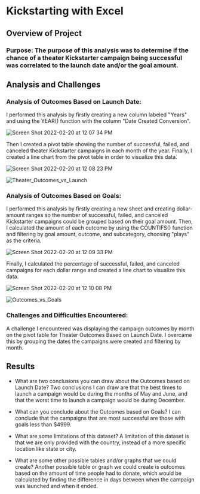 # Kickstarting with Excel

## Overview of Project

### Purpose: The purpose of this analysis was to determine if the chance of a theater Kickstarter campaign being successful was correlated to the launch date and/or the goal amount.

## Analysis and Challenges

### Analysis of Outcomes Based on Launch Date: 

I performed this analysis by firstly creating a new column labeled "Years" and using the YEAR() function with the column "Date Created Conversion".

![Screen Shot 2022-02-20 at 12 07 34 PM](https://user-images.githubusercontent.com/96892095/154854796-0dca176d-021f-4c31-b986-d232c00e68b1.png)

Then I created a pivot table showing the number of successful, failed, and canceled theater Kickstarter campaigns in each month of the year. Finally, I created a line chart from the pivot table in order to visualize this data.

![Screen Shot 2022-02-20 at 12 08 23 PM](https://user-images.githubusercontent.com/96892095/154854829-aed34a1c-9e2a-4277-89ed-9f22cffcd53f.png)

![Theater_Outcomes_vs_Launch](https://user-images.githubusercontent.com/96892095/154854835-254c5a7e-0611-4899-afea-3481b02fd985.png)


### Analysis of Outcomes Based on Goals: 

I performed this analysis by firstly creating a new sheet and creating dollar-amount ranges so the number of successful, failed, and canceled Kickstarter campaigns could be grouped based on their goal amount. Then, I calculated the amount of each outcome by using the COUNTIFS() function and filtering by goal amount, outcome, and subcategory, choosing "plays" as the criteria. 

![Screen Shot 2022-02-20 at 12 09 33 PM](https://user-images.githubusercontent.com/96892095/154854874-93515b2c-3503-49f9-b8bc-f99a0176cf5d.png)

Finally, I calculated the percentage of successful, failed, and canceled campaigns for each dollar range and created a line chart to visualize this data.

![Screen Shot 2022-02-20 at 12 10 08 PM](https://user-images.githubusercontent.com/96892095/154854913-00833e61-75de-4f04-afa9-1001ee1489ef.png)

![Outcomes_vs_Goals](https://user-images.githubusercontent.com/96892095/154854923-7210bfc3-d238-4e5a-a23f-08cc3d27a948.png)


### Challenges and Difficulties Encountered: 

A challenge I encountered was displaying the campaign outcomes by month on the pivot table for Theater Outcomes Based on Launch Date. I overcame this by grouping the dates the campaigns were created and filtering by month.

## Results

- What are two conclusions you can draw about the Outcomes based on Launch Date? Two conclusions I can draw are that the best times to launch a campaign would be during the months of May and June, and that the worst time to launch a campaign would be during December.

- What can you conclude about the Outcomes based on Goals? I can conclude that the campaigns that are most successful are those with goals less than $4999.

- What are some limitations of this dataset? A limitation of this dataset is that we are only provided with the country, instead of a more specific location like state or city.  

- What are some other possible tables and/or graphs that we could create? Another possible table or graph we could create is outcomes based on the amount of time people had to donate, which would be calculated by finding the difference in days between when the campaign was launched and when it ended.
